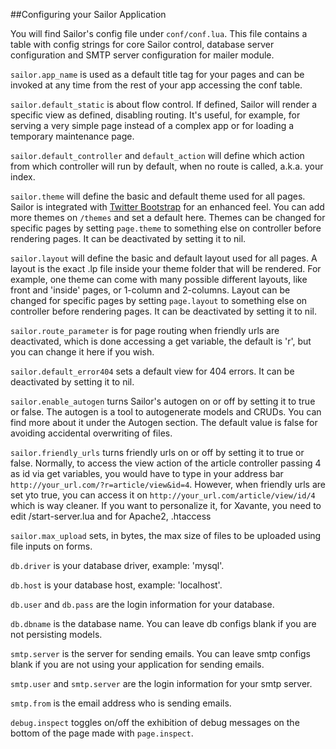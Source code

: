 ##Configuring your Sailor Application

You will find Sailor's config file under `conf/conf.lua`. This file contains a table with config strings for core Sailor control, database server configuration and SMTP server configuration for mailer module.

`sailor.app_name` is used as a default title tag for your pages and can be invoked at any time from the rest of your app accessing the conf table.

`sailor.default_static` is about flow control. If defined, Sailor will render a specific view as defined, disabling routing. It's useful, for example, for serving a very simple page instead of a complex app or for loading a temporary maintenance page.

`sailor.default_controller` and `default_action` will define which action from which controller will run by default, when no route is called, a.k.a. your index.

`sailor.theme` will define the basic and default theme used for all pages. Sailor is integrated with [Twitter Bootstrap](http://getbootstrap.com) for an enhanced feel. You can add more themes on `/themes` and set a default here. Themes can be changed for specific pages by setting `page.theme` to something else on controller before rendering pages. It can be deactivated by setting it to nil.

`sailor.layout` will define the basic and default layout used for all pages. A layout is the exact .lp file inside your theme folder that will be rendered. For example, one theme can come with many possible different layouts, like front and 'inside' pages, or 1-column and 2-columns. Layout can be changed for specific pages by setting `page.layout` to something else on controller before rendering pages. It can be deactivated by setting it to nil.

`sailor.route_parameter` is for page routing when friendly urls are deactivated, which is done accessing a get variable, the default is 'r', but you can change it here if you wish.

`sailor.default_error404` sets a default view for 404 errors. It can be deactivated by setting it to nil.

`sailor.enable_autogen` turns Sailor's autogen on or off by setting it to true or false. The autogen is a tool to autogenerate models and CRUDs. You can find more about it under the Autogen section. The default value is false for avoiding accidental overwriting of files.

`sailor.friendly_urls` turns friendly urls on or off by setting it to true or false. Normally, to access the view action of the article controller passing 4 as id via get variables, you would have to type in your address bar `http://your_url.com/?r=article/view&id=4`. However, when friendly urls are set yto true, you can access it on `http://your_url.com/article/view/id/4` which is way cleaner. If you want to personalize it, for Xavante, you need to edit /start-server.lua and for Apache2, .htaccess

`sailor.max_upload` sets, in bytes, the max size of files to be uploaded using file inputs on forms.

`db.driver` is your database driver, example: 'mysql'.

`db.host` is your database host, example: 'localhost'.

`db.user` and `db.pass` are the login information for your database.

`db.dbname` is the database name. You can leave db configs blank if you are not persisting models.

`smtp.server` is the server for sending emails. You can leave smtp configs blank if you are not using your application for sending emails.

`smtp.user` and `smtp.server` are the login information for your smtp server.

`smtp.from` is the email address who is sending emails.

`debug.inspect` toggles on/off the exhibition of debug messages on the bottom of the page made with `page.inspect`.

